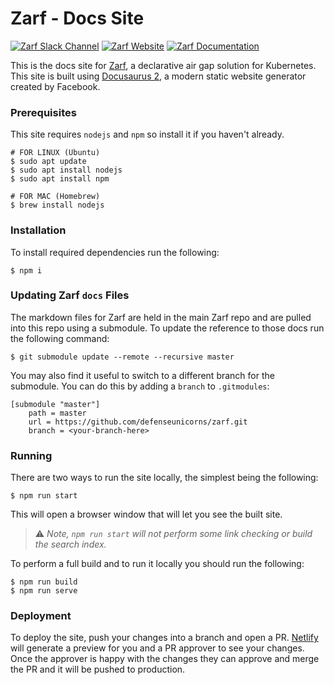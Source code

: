 # Zarf - Docs Site

[![Zarf Slack Channel](https://img.shields.io/badge/k8s%20slack-zarf-40a3dd)](https://kubernetes.slack.com/archives/C03B6BJAUJ3)
[![Zarf Website](https://img.shields.io/badge/web-zarf.dev-6d87c3)](https://zarf.dev/)
[![Zarf Documentation](https://img.shields.io/badge/docs-docs.zarf.dev-775ba1)](https://docs.zarf.dev/)

This is the docs site for [Zarf](https://github.com/defenseunicorns/zarf), a declarative air gap solution for Kubernetes.  This site is built using [Docusaurus 2](https://docusaurus.io/), a modern static website generator created by Facebook.

### Prerequisites

This site requires `nodejs` and `npm` so install it if you haven't already.

```shell
# FOR LINUX (Ubuntu)
$ sudo apt update
$ sudo apt install nodejs
$ sudo apt install npm

# FOR MAC (Homebrew)
$ brew install nodejs
```

### Installation

To install required dependencies run the following:

```shell
$ npm i
```

### Updating Zarf `docs` Files

The markdown files for Zarf are held in the main Zarf repo and are pulled into this repo using a submodule.  To update the reference to those docs run the following command:

```shell
$ git submodule update --remote --recursive master
```

You may also find it useful to switch to a different branch for the submodule.  You can do this by adding a `branch` to `.gitmodules`:

```
[submodule "master"]
	path = master
	url = https://github.com/defenseunicorns/zarf.git
    branch = <your-branch-here>
```

### Running

There are two ways to run the site locally, the simplest being the following:

```shell
$ npm run start
```

This will open a browser window that will let you see the built site.

> ⚠️ *Note, `npm run start` will not perform some link checking or build the search index.*

To perform a full build and to run it locally you should run the following:

```shell
$ npm run build
$ npm run serve
```

### Deployment

To deploy the site, push your changes into a branch and open a PR.  [Netlify](https://www.netlify.com/) will generate a preview for you and a PR approver to see your changes.  Once the approver is happy with the changes they can approve and merge the PR and it will be pushed to production.
